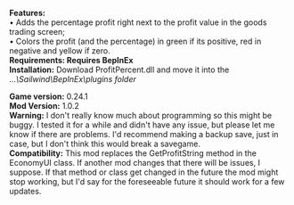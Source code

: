 **Features:**  
• Adds the percentage profit right next to the profit value in the goods trading screen;  
• Colors the profit (and the percentage) in green if its positive, red in negative and yellow if zero.  
**Requirements: Requires BepInEx**  
**Installation:** Download ProfitPercent.dll and move it into the *...\Sailwind\BepInEx\plugins folder*  
  
**Game version:** 0.24.1  
**Mod Version:** 1.0.2  
**Warning:** I don't really know much about programming so this might be buggy. I tested it for a while and didn't have any issue, but please let me know if there are problems. I'd recommend making a backup save, just in case, but I don't think this would break a savegame.  
**Compatibility:** This mod replaces the GetProfitString method in the EconomyUI class. If another mod changes that there will be issues, I suppose. 
If that method or class get changed in the future the mod might stop working, but I'd say for the foreseeable future it should work for a few updates.  
